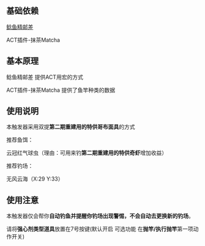 ## 基础依赖
[鲶鱼精邮差](https://nga.178.com/read.php?tid=19724323)

ACT插件-抹茶Matcha

## 基本原理

鲶鱼精邮差 提供ACT用宏的方式

ACT插件-抹茶Matcha 提供了鱼竿种类的数据

## 使用说明

本触发器采用双提**第二期重建用的特供哥布面具**的方式

推荐鱼饵：

云冠红气球虫（理由：可用来钓**第二期重建用的特供奇虾**增加收益）

推荐钓场：

无风云海（X:29 Y:33）

## 使用注意

本触发器仅会帮你**自动钓鱼并提醒你钓场出现警惕，不会自动去更换新的钓场**。

请将**强心剂类型道具**放置在7号按键(默认开启 可选功能 在**抛竿/执行抛竿**第一项动作开关)

